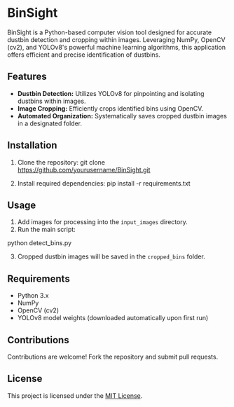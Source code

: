 # BinSight

BinSight is a Python-based computer vision tool designed for accurate dustbin detection and cropping within images. Leveraging NumPy, OpenCV (cv2), and YOLOv8's powerful machine learning algorithms, this application offers efficient and precise identification of dustbins.

## Features

- **Dustbin Detection:** Utilizes YOLOv8 for pinpointing and isolating dustbins within images.
- **Image Cropping:** Efficiently crops identified bins using OpenCV.
- **Automated Organization:** Systematically saves cropped dustbin images in a designated folder.

## Installation

1. Clone the repository:
git clone https://github.com/yourusername/BinSight.git


2. Install required dependencies:
pip install -r requirements.txt


## Usage

1. Add images for processing into the `input_images` directory.
2. Run the main script:

python detect_bins.py

3. Cropped dustbin images will be saved in the `cropped_bins` folder.

## Requirements

- Python 3.x
- NumPy
- OpenCV (cv2)
- YOLOv8 model weights (downloaded automatically upon first run)

## Contributions

Contributions are welcome! Fork the repository and submit pull requests.

## License

This project is licensed under the [MIT License](LICENSE).

